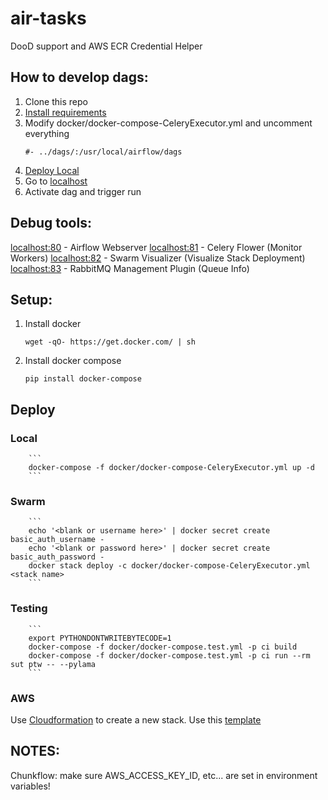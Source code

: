 # air-tasks

DooD support and AWS ECR Credential Helper

## How to develop dags:

1. Clone this repo
2. [Install requirements](#Setup)
3. Modify docker/docker-compose-CeleryExecutor.yml and uncomment everything
	```
	#- ../dags/:/usr/local/airflow/dags
	```
4. [Deploy Local](#Local)
5. Go to [localhost](http://localhost)
6. Activate dag and trigger run

## Debug tools:
[localhost:80](http://localhost) - Airflow Webserver
[localhost:81](http://localhost) - Celery Flower (Monitor Workers)
[localhost:82](http://localhost) - Swarm Visualizer (Visualize Stack Deployment)
[localhost:83](http://localhost) - RabbitMQ Management Plugin (Queue Info)

## Setup:
1. Install docker
	```
	wget -qO- https://get.docker.com/ | sh
	```
2. Install docker compose
    ```
    pip install docker-compose
    ```
## Deploy
### Local
		```
		docker-compose -f docker/docker-compose-CeleryExecutor.yml up -d
		```
		
### Swarm
		```
		echo '<blank or username here>' | docker secret create basic_auth_username -
		echo '<blank or password here>' | docker secret create basic_auth_password -
		docker stack deploy -c docker/docker-compose-CeleryExecutor.yml <stack name>
		```
### Testing
		```
		export PYTHONDONTWRITEBYTECODE=1 
		docker-compose -f docker/docker-compose.test.yml -p ci build
		docker-compose -f docker/docker-compose.test.yml -p ci run --rm sut ptw -- --pylama
		```
### AWS
Use [Cloudformation](https://console.aws.amazon.com/cloudformation/home?region=us-east-1#/stacks/new) to create a new stack.
Use this [template](https://raw.githubusercontent.com/wongwill86/examples/master/latest/swarm/aws/vpc.cfn)

## NOTES:
Chunkflow: make sure AWS_ACCESS_KEY_ID, etc... are set in environment variables!
